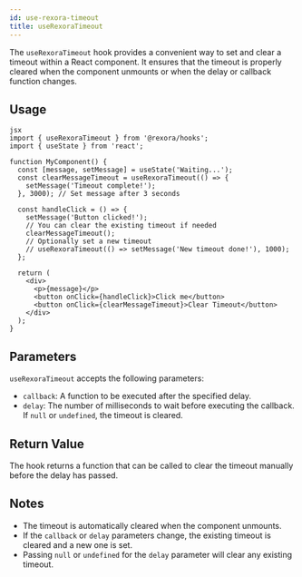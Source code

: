 ```yaml
---
id: use-rexora-timeout
title: useRexoraTimeout
---
```


The `useRexoraTimeout` hook provides a convenient way to set and clear a timeout within a React component. It ensures that the timeout is properly cleared when the component unmounts or when the delay or callback function changes.

## Usage
```
jsx
import { useRexoraTimeout } from '@rexora/hooks';
import { useState } from 'react';

function MyComponent() {
  const [message, setMessage] = useState('Waiting...');
  const clearMessageTimeout = useRexoraTimeout(() => {
    setMessage('Timeout complete!');
  }, 3000); // Set message after 3 seconds

  const handleClick = () => {
    setMessage('Button clicked!');
    // You can clear the existing timeout if needed
    clearMessageTimeout();
    // Optionally set a new timeout
    // useRexoraTimeout(() => setMessage('New timeout done!'), 1000);
  };

  return (
    <div>
      <p>{message}</p>
      <button onClick={handleClick}>Click me</button>
      <button onClick={clearMessageTimeout}>Clear Timeout</button>
    </div>
  );
}
```
## Parameters

`useRexoraTimeout` accepts the following parameters:

*   `callback`: A function to be executed after the specified delay.
*   `delay`: The number of milliseconds to wait before executing the callback. If `null` or `undefined`, the timeout is cleared.

## Return Value

The hook returns a function that can be called to clear the timeout manually before the delay has passed.

## Notes

*   The timeout is automatically cleared when the component unmounts.
*   If the `callback` or `delay` parameters change, the existing timeout is cleared and a new one is set.
*   Passing `null` or `undefined` for the `delay` parameter will clear any existing timeout.